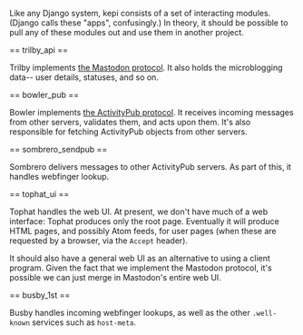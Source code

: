 Like any Django system, kepi consists of a set of interacting modules.
(Django calls these "apps", confusingly.) In theory, it should be
possible to pull any of these modules out and use them in another project.

== trilby_api ==

Trilby implements [the Mastodon protocol](https://docs.joinmastodon.org/).
It also holds the microblogging data-- user details, statuses, and so on.

== bowler_pub ==

Bowler implements [the ActivityPub protocol](https://www.w3.org/TR/activitypub/).
It receives incoming messages from other servers, validates them, and acts upon them.
It's also responsible for fetching ActivityPub objects from other servers.

== sombrero_sendpub ==

Sombrero delivers messages to other ActivityPub servers.
As part of this, it handles webfinger lookup.

== tophat_ui ==

Tophat handles the web UI. At present, we don't have much of a web interface:
Tophat produces only the root page. Eventually it will produce HTML pages,
and possibly Atom feeds, for user pages (when these are requested by a
browser, via the `Accept` header).

It should also have a general web UI as an alternative to using a client program.
Given the fact that we implement the Mastodon protocol,
it's possible we can just merge in Mastodon's entire web UI.

== busby_1st ==

Busby handles incoming webfinger lookups, as well as the other `.well-known` services
such as `host-meta`.
